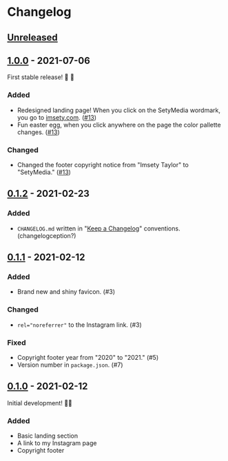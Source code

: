 # Changelog

## [Unreleased]

## [1.0.0] - 2021-07-06

First stable release! 🥳 🎉

### Added

- Redesigned landing page! When you click on the SetyMedia wordmark, you go to [imsety.com](https://imsety.com). ([#13])
- Fun easter egg, when you click anywhere on the page the color pallette changes. ([#13])

### Changed

- Changed the footer copyright notice from "Imsety Taylor" to "SetyMedia." ([#13])

[#13]: https://github.com/imse-ty/sety.media/issues/13

## [0.1.2] - 2021-02-23

### Added

- `CHANGELOG.md` written in "[Keep a Changelog](https://keepachangelog.com/en/1.0.0/)" conventions. (changelogception?)

## [0.1.1] - 2021-02-12

### Added

- Brand new and shiny favicon. (#3)

### Changed

- `rel="noreferrer"` to the Instagram link. (#3)

### Fixed

- Copyright footer year from "2020" to "2021." (#5)
- Version number in `package.json`. (#7)

## [0.1.0] - 2021-02-12

Initial development! 🥳🎉

### Added

- Basic landing section
- A link to my Instagram page
- Copyright footer

[unreleased]: https://github.com/imse-ty/sety.media/compare/v1.0.0...HEAD
[1.0.0]: https://github.com/imse-ty/sety.media/compare/v0.1.2...v1.0.0
[0.1.2]: https://github.com/imse-ty/sety.media/compare/v0.1.1...v0.1.2
[0.1.1]: https://github.com/imse-ty/sety.media/compare/v0.1.0...v0.1.1
[0.1.0]: https://github.com/imse-ty/sety.media/releases/tag/v0.1.0
